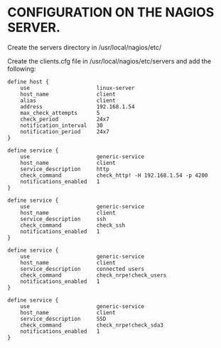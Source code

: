 CONFIGURATION ON THE NAGIOS SERVER.
=================

Create the servers directory in /usr/local/nagios/etc/

Create the clients.cfg file in /usr/local/nagios/etc/servers and add the following:
```
define host {
    use                     linux-server
    host_name               client
    alias                   client
    address                 192.168.1.54
    max_check_attempts      5
    check_period            24x7
    notification_interval   30
    notification_period     24x7
}
```
```
define service {
    use                     generic-service
    host_name               client
    service_description     http
    check_command           check_http! -H 192.168.1.54 -p 4200
    notifications_enabled   1
}
```
```
define service {
    use                     generic-service
    host_name               client
    service_description     ssh
    check_command           check_ssh
    notifications_enabled   1
}
```
```
define service {
    use                     generic-service
    host_name               client
    service_description     connected users
    check_command           check_nrpe!check_users
    notifications_enabled   1
}
```
```
define service {
    use                     generic-service
    host_name               client
    service_description     SSD
    check_command           check_nrpe!check_sda3
    notifications_enabled   1
}
```
